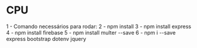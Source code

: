 # CPU
1 - Comando necessários para rodar:
2 - npm install
3 - npm install express
4 - npm install firebase
5 - npm install multer --save
6 - npm i --save express bootstrap dotenv jquery
